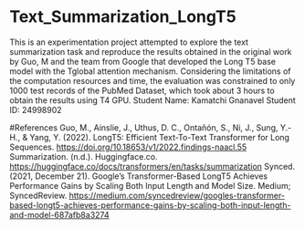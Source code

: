 # Text_Summarization_LongT5
This is an experimentation project attempted to explore the text summarization task and reproduce the results obtained in the original work by Guo, M and the team from Google that developed the Long T5 base model with the Tglobal attention mechanism. Considering the limitations of the computation resources and time, the evaluation was constrained to only 1000 test records of the PubMed Dataset, which took about 3 hours to obtain the results using T4 GPU. 
Student Name: Kamatchi Gnanavel
Student ID: 24998902

#References
Guo, M., Ainslie, J., Uthus, D. C., Ontañón, S., Ni, J., Sung, Y.-H., & Yang, Y. (2022). LongT5: Efficient Text-To-Text Transformer for Long Sequences. https://doi.org/10.18653/v1/2022.findings-naacl.55 
Summarization. (n.d.). Huggingface.co. https://huggingface.co/docs/transformers/en/tasks/summarization 
Synced. (2021, December 21). Google’s Transformer-Based LongT5 Achieves Performance Gains by Scaling Both Input Length and Model Size. Medium; SyncedReview. https://medium.com/syncedreview/googles-transformer-based-longt5-achieves-performance-gains-by-scaling-both-input-length-and-model-687afb8a3274

